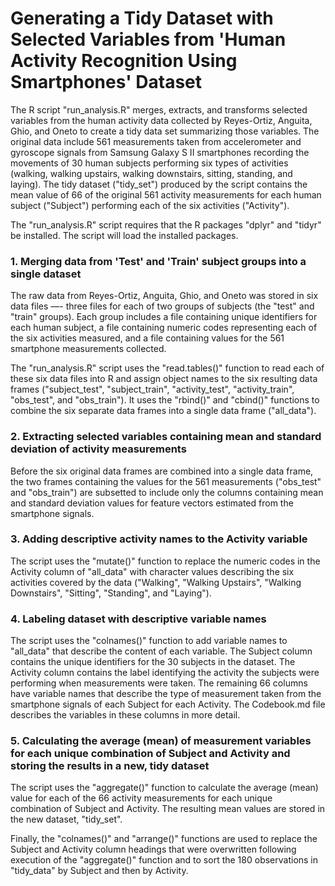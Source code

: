 Generating a Tidy Dataset with Selected Variables from 'Human Activity Recognition Using Smartphones' Dataset
==================

The R script "run_analysis.R" merges, extracts, and transforms selected variables from the human activity data collected by Reyes-Ortiz, Anguita, Ghio, and Oneto to create a tidy data set summarizing those variables. The original data include 561 measurements taken from accelerometer and gyroscope signals from Samsung Galaxy S II smartphones recording the movements of 30 human subjects performing six types of activities (walking, walking upstairs, walking downstairs, sitting, standing, and laying). The tidy dataset ("tidy_set") produced by the script contains the mean value of 66 of the original 561 activity measurements for each human subject ("Subject") performing each of the six activities ("Activity").  
  
The "run_analysis.R" script requires that the R packages "dplyr" and "tidyr" be installed. The script will load the installed packages.   

### 1. Merging data from 'Test' and 'Train' subject groups into a single dataset  
The raw data from Reyes-Ortiz, Anguita, Ghio, and Oneto was stored in six data files —- three files for each of two groups of subjects (the "test" and "train" groups). Each group includes a file containing unique identifiers for each human subject, a file containing numeric codes representing each of the six activities measured, and a file containing values for the 561 smartphone measurements collected.  
  
The "run_analysis.R" script uses the "read.tables()" function to read each of these six data files into R and assign object names to the six resulting data frames ("subject_test", "subject_train", "activity_test", "activity_train", "obs_test", and "obs_train"). It uses the "rbind()" and "cbind()" functions to combine the six separate data frames into a single data frame ("all_data").  

### 2. Extracting selected variables containing mean and standard deviation of activity measurements  
Before the six original data frames are combined into a single data frame, the two frames containing the values for the 561 measurements ("obs_test" and "obs_train") are subsetted to include only the columns containing mean and standard deviation values for feature vectors estimated from the smartphone signals.  

### 3. Adding descriptive activity names to the Activity variable  
The script uses the "mutate()" function to replace the numeric codes in the Activity column of "all_data" with character values describing the six activities covered by the data ("Walking", "Walking Upstairs", "Walking Downstairs", "Sitting", "Standing", and "Laying").  

### 4. Labeling dataset with descriptive variable names  
The script uses the "colnames()" function to add variable names to "all_data" that describe the content of each variable. The Subject column contains the unique identifiers for the 30 subjects in the dataset. The Activity column contains the label identifying the activity the subjects were performing when measurements were taken. The remaining 66 columns have variable names that describe the type of measurement taken from the smartphone signals of each Subject for each Activity. The Codebook.md file describes the variables in these columns in more detail.  

### 5. Calculating the average (mean) of measurement variables for each unique combination of Subject and Activity and storing the results in a new, tidy dataset  
The script uses the "aggregate()" function to calculate the average (mean) value for each of the 66 activity measurements for each unique combination of Subject and Activity. The resulting mean values are stored in the new dataset, "tidy_set".  
  
Finally, the "colnames()" and "arrange()" functions are used to replace the Subject and Activity column headings that were overwritten following execution of the "aggregate()" function and to sort the 180 observations in "tidy_data" by Subject and then by Activity.   